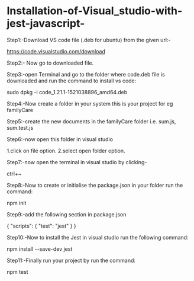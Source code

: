 # Installation-of-Visual_studio-with-jest-javascript-

Step1:-Download VS code file (.deb for ubuntu) from the given url:-

https://code.visualstudio.com/download

Step2:- Now go to downloaded file.

Step3:-open Terminal and go to the folder where code.deb file is downloaded and run the command to install vs code:

sudo dpkg -i code_1.21.1-1521038896_amd64.deb

Step4:-Now create a folder in your system this is your project for eg familyCare

Step5:-create the new documents in the familyCare folder i.e. sum.js, sum.test.js 

Step6:-now open this folder in visual studio

1.click on file option.
2.select open folder option.

Step7:-now open the terminal in visual studio by clicking-

ctrl+~

Step8:-Now to create or initialise the package.json in your folder run the command:

npm init

Step9:-add the following section in package.json

{
  "scripts": {
    "test": "jest"
  }
}

Step10:-Now to install the Jest in visual studio run the following command:

npm install --save-dev jest

Step11:-Finally run your project by run the command:

npm test
